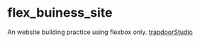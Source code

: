 # flex_buiness_site
An website building practice using flexbox only.
[trapdoorStudio](https://s487chen.github.io/flex_buiness_site/)
